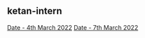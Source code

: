 ## ketan-intern
[Date - 4th March 2022](https://github.com/sp18-interns/ketan-intern/tree/main/4th%20march%202022)
[Date - 7th March 2022](https://github.com/sp18-interns/ketan-intern/tree/main/7th%20march%202022)
